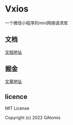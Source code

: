 <!--
 * @Description: 请输入....
 * @Author: Gavin
 * @Date: 2022-02-09 22:35:52
 * @LastEditTime: 2022-02-14 13:56:35
 * @LastEditors: Gavin
-->
# Vxios
一个微信小程序的mini网络请求库

## 文档
[文档地址](https://gatomis.github.io/Vxios/)

## 掘金
[文章地址](https://juejin.cn/post/7064438079355879455)
## licence
MIT License

Copyright (c) 2022 GAtomis
